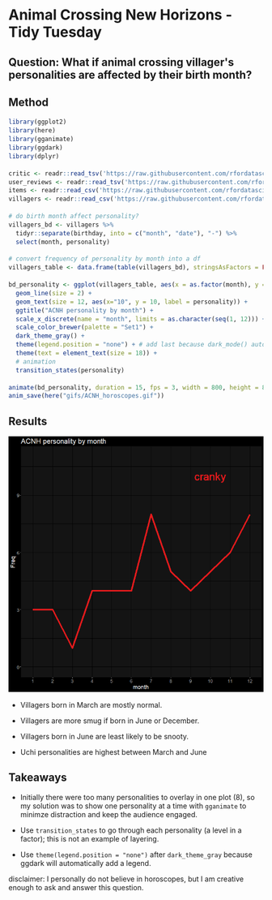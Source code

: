 # Animal Crossing New Horizons - Tidy Tuesday

## Question: What if animal crossing villager's personalities are affected by their birth month?

## Method

```R
library(ggplot2)
library(here)
library(gganimate)
library(ggdark)
library(dplyr)

critic <- readr::read_tsv('https://raw.githubusercontent.com/rfordatascience/tidytuesday/master/data/2020/2020-05-05/critic.tsv')
user_reviews <- readr::read_tsv('https://raw.githubusercontent.com/rfordatascience/tidytuesday/master/data/2020/2020-05-05/user_reviews.tsv')
items <- readr::read_csv('https://raw.githubusercontent.com/rfordatascience/tidytuesday/master/data/2020/2020-05-05/items.csv')
villagers <- readr::read_csv('https://raw.githubusercontent.com/rfordatascience/tidytuesday/master/data/2020/2020-05-05/villagers.csv')

# do birth month affect personality?
villagers_bd <- villagers %>% 
  tidyr::separate(birthday, into = c("month", "date"), "-") %>% 
  select(month, personality)

# convert frequency of personality by month into a df
villagers_table <- data.frame(table(villagers_bd), stringsAsFactors = FALSE) # cols = month, personality, freq

bd_personality <- ggplot(villagers_table, aes(x = as.factor(month), y = Freq, col = personality, group = personality)) +
  geom_line(size = 2) +
  geom_text(size = 12, aes(x="10", y = 10, label = personality)) +
  ggtitle("ACNH personality by month") +
  scale_x_discrete(name = "month", limits = as.character(seq(1, 12))) +
  scale_color_brewer(palette = "Set1") +
  dark_theme_gray() +
  theme(legend.position = "none") + # add last because dark_mode() automatically adds legend.
  theme(text = element_text(size = 18)) + 
  # animation
  transition_states(personality)

animate(bd_personality, duration = 15, fps = 3, width = 800, height = 800, renderer = gifski_renderer())
anim_save(here("gifs/ACNH_horoscopes.gif"))
```

## Results

![ACNH personality by birth month](ACNH_horoscopes.gif)

* Villagers born in March are mostly normal.

* Villagers are more smug if born in June or December.

* Villagers born in June are least likely to be snooty.

* Uchi personalities are highest between March and June

## Takeaways

* Initially there were too many personalities to overlay in one plot (8), so my solution was to show one personality at a time with `gganimate` to minimze distraction and keep the audience engaged.

* Use `transition_states` to go through each personality (a level in a factor); this is not an example of layering. 

* Use `theme(legend.position = "none")` after `dark_theme_gray` because ggdark will automatically add a legend.



disclaimer: I personally do not believe in horoscopes, but I am creative enough to ask and answer this question. 
